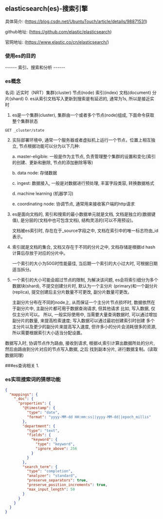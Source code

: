 ## elasticsearch(es)-搜索引擎
具体简介: (https://blog.csdn.net/UbuntuTouch/article/details/98871531)

github地址: (https://github.com/elastic/elasticsearch)

官网地址: (https://www.elastic.co/cn/elasticsearch/)

### 使用es的目的
------ 索引、搜索和分析 ------

### es概念
名词: 近实时（NRT）集群(cluster) 节点(node) 索引(index) 文档(document) 分片(shard)
0. es从索引文档写入更新到搜索是有延迟的, 通常为1s, 所以是接近实时

1. es是一个集群(cluster), 集群由一个或者多个节点(node)组成, 下面命令获取整个集群状态
```
GET _cluster/state
```

2. 实际部署环境中, 通常一个服务器或者虚拟机上运行一个节点，位置上相互独立, 节点根据功能可以分为以下几种:

    a. master-eligible: 一般是作为主节点, 负责管理整个集群的设置和变化(索引的创建、更新和删除, 节点的添加删除等等)
   
    b. data node: 存储数据

    c. ingest: 数据接入, 一般是对数据进行预处理, 丰富字段类容, 转换数据格式

    d. machine learning (机器学习)

    e. coordinating node: 协调节点, 通常用来接收客户端的http请求

3. es是面向文档的, 索引和搜索的最小数据单元就是文档, 文档是独立的(数据键值), 是分层的(文档中也可包含文档), 
   结构灵活的(可以不用预设)。
   
   文档被es索引时, 存在在于_source字段之中, 文档在索引中的唯一标志符由_id表示。

4. 索引就是文档的集合, 文档又存在于不同的分片之中, 文档存储是根据id hash计算后存放于对应的分片中。

   一个索引的大小为50G时性能最佳, 当后期一个索引的大小过大时, 可根据日期适当拆分。

5. 一个索引的大小可能会超过节点的限制, 为解决该问题, es会将索引细分为多个数据块(shard), 不提交创建分片时, 默认为一个主分片
   (primary)和一个副分片(replica), 提交创建后主分片数量不可更改, 副分片数量可更改。
   
   主副分片分布在不同的node上, 从而保证一个主分片节点损坏时, 数据依然在于副分片中, 主副分片都可用于数据查询请求, 但其他请求
   比如, 写入数据, 仅仅主分片可以。
   所以, 一般实际使用中, 当需要大量查询数据时, 可以通过增加副分片的数量, 来提高检索速度; 写入数据可以通过最初创建索引时创建
   多个主分片以及更少的副分片来提高写入速度, 但许多小的分片会消耗很多的资源, 所以需要根据索引大小适当分配设置。
   

数据写入时, 协调节点作为路由, 接收到请求, 根据id,索引计算出数据所处的分片, 然后由路由到分片对应的节点写入数据, 之后
找到副本分片, 进行数据复制。(读取数据同理)


###es查询相关
1. 

### es实现搜索词的猜想功能
```json
{
  "mappings": {
    "_doc": {
      "properties": {
        "@timestamp": {
          "type": "date",
          "format": "yyyy-MM-dd HH:mm:ss||yyyy-MM-dd||epoch_millis"
        },
        "department": {
          "type": "text",
          "fields": {
            "keyword": {
              "type": "keyword",
              "ignore_above": 256
            }
          }
        },
        "search_term": {
          "type": "completion",
          "analyzer": "standard",
          "preserve_separators": true,
          "preserve_position_increments": true,
          "max_input_length": 50
        }
      }
    }
  }
}
```



